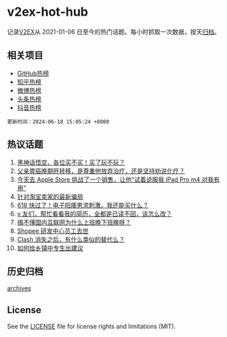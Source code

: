 # v2ex-hot-hub

 记录[V2EX](https://www.v2ex.com/)从 2021-01-06 日至今的热门话题。每小时抓取一次数据，按天[归档](archives)。
 
 ## 相关项目

- [GitHub热榜](https://github.com/it985/github-hot-hub)
- [知乎热榜](https://github.com/it985/zhihu-hot-hub)
- [微博热榜](https://github.com/it985/weibo-hot-hub)
- [头条热榜](https://github.com/it985/toutiao-hot-hub)
- [抖音热榜](https://github.com/it985/douyin-hot-hub)


 `更新时间：2024-06-18 15:05:24 +0800`

## 热议话题

1. [黑神话悟空，各位买不买！买了玩不玩？](https://www.v2ex.com/t/1050466)
1. [父亲胃癌晚期肝转移，是尊重他放弃治疗，还是坚持劝说化疗？](https://www.v2ex.com/t/1050419)
1. [今天去 Apple Store 挑战了一个销售，让他“试着说服我 iPad Pro m4 对我有用”](https://www.v2ex.com/t/1050263)
1. [针对淘宝卖家的最新骗局](https://www.v2ex.com/t/1050404)
1. [618 快过了！电子阳痿男求刺激，我还能买什么？](https://www.v2ex.com/t/1050484)
1. [v 友们，帮忙看看我的简历，全都是已读不回，该怎么改？](https://www.v2ex.com/t/1050422)
1. [搞不懂国内互联网为什么上班晚下班晚呀？](https://www.v2ex.com/t/1050288)
1. [Shopee 研发中心员工去世](https://www.v2ex.com/t/1050463)
1. [Clash 消失之后，有什么类似的替代么？](https://www.v2ex.com/t/1050411)
1. [如何给乡镇中专生出建议](https://www.v2ex.com/t/1050438)

## 历史归档

[archives](archives)

## License

See the [LICENSE](LICENSE) file for license rights and limitations (MIT).
